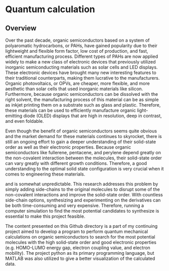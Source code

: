 # Quantum calculation 

## Overview 

Over the past decade, organic semiconductors based on a system of polyaromatic hydrocarbons, or PAHs, have gained popularity due to their lightweight and flexible form factor, low cost of production, and fast, efficient manufacturing process. Different types of PAHs are now applied widely to make a new class of electronic devices that previously utilized inorganic semiconducting materials such as solar cells and LED displays. These electronic devices have brought many new interesting features to their traditional counterparts, making them lucrative to the manufacturers. Organic photovoltaics, or OPVs, are cheaper, more flexible, and more aesthetic than solar cells that used inorganic materials like silicon. Furthermore, because organic semiconductors can be dissolved with the right solvent, the manufacturing process of this material can be as simple as inkjet printing them on a substrate such as glass and plastic. Therefore, these materials can be used to efficiently manufacture organic light-emitting diode (OLED) displays that are high in resolution, deep in contrast, and even foldable. 

Even though the benefit of organic semiconductors seems quite obvious and the market demand for these materials continues to skyrocket, there is still an ongoing effort to gain a deeper understanding of their solid-state order as well as their electronic properties. Because organic semiconductors like fullerene, pentacene, and perylene depend greatly on the non-covalent interaction between the molecules, their solid-state order can vary greatly with different growth conditions. Therefore, a good understanding to the optimal solid state configuration is very crucial when it comes to engineering these materials.



and is somewhat unpredictable. This research addresses this problem by simply adding side-chains to the original molecules to disrupt some of the non-covalent interactions and improve the solid-state order. With countless side-chain options, synthesizing and experimenting on the derivatives can be both time-consuming and very expensive. Therefore, running a computer simulation to find the most potential candidates to synthesize is essential to make this project feasible. 

The content presented on this Github directory is a part of my continuing project aimed to develop a program to perform quantum mechanical calculations on organic semiconductors to search for the most potential molecules with the high solid-state order and good electronic properties (e.g. HOMO-LUMO energy gap, electron coupling value, and electron mobility). The project python as its primary programming language, but MATLAB was also utilized to give a better visualization of the calculated data.
